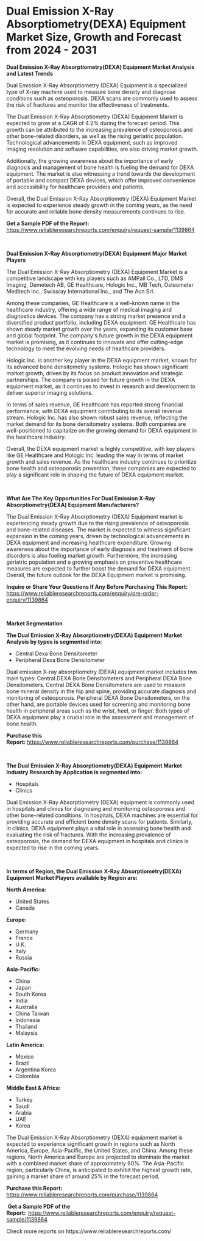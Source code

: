 <p><h1>Dual Emission X-Ray Absorptiometry(DEXA) Equipment Market Size, Growth and Forecast from 2024 - 2031</h1></p><p><strong>Dual Emission X-Ray Absorptiometry(DEXA) Equipment Market Analysis and Latest Trends</strong></p>
<p><p>Dual Emission X-Ray Absorptiometry (DEXA) Equipment is a specialized type of X-ray machine used to measure bone density and diagnose conditions such as osteoporosis. DEXA scans are commonly used to assess the risk of fractures and monitor the effectiveness of treatments.</p><p>The Dual Emission X-Ray Absorptiometry (DEXA) Equipment Market is expected to grow at a CAGR of 4.2% during the forecast period. This growth can be attributed to the increasing prevalence of osteoporosis and other bone-related disorders, as well as the rising geriatric population. Technological advancements in DEXA equipment, such as improved imaging resolution and software capabilities, are also driving market growth.</p><p>Additionally, the growing awareness about the importance of early diagnosis and management of bone health is fueling the demand for DEXA equipment. The market is also witnessing a trend towards the development of portable and compact DEXA devices, which offer improved convenience and accessibility for healthcare providers and patients.</p><p>Overall, the Dual Emission X-Ray Absorptiometry (DEXA) Equipment Market is expected to experience steady growth in the coming years, as the need for accurate and reliable bone density measurements continues to rise.</p></p>
<p><strong>Get a Sample PDF of the Report:&nbsp;</strong> <a href="https://www.reliableresearchreports.com/enquiry/request-sample/1139864">https://www.reliableresearchreports.com/enquiry/request-sample/1139864</a></p>
<p>&nbsp;</p>
<p><strong>Dual Emission X-Ray Absorptiometry(DEXA) Equipment Major Market Players</strong></p>
<p><p>The Dual Emission X-Ray Absorptiometry (DEXA) Equipment Market is a competitive landscape with key players such as AMPall Co., LTD, DMS Imaging, Demetech AB, GE Healthcare, Hologic Inc., MB Tech, Osteometer Meditech Inc., Swissray International Inc., and The Acn Srl. </p><p>Among these companies, GE Healthcare is a well-known name in the healthcare industry, offering a wide range of medical imaging and diagnostics devices. The company has a strong market presence and a diversified product portfolio, including DEXA equipment. GE Healthcare has shown steady market growth over the years, expanding its customer base and global footprint. The company's future growth in the DEXA equipment market is promising, as it continues to innovate and offer cutting-edge technology to meet the evolving needs of healthcare providers.</p><p>Hologic Inc. is another key player in the DEXA equipment market, known for its advanced bone densitometry systems. Hologic has shown significant market growth, driven by its focus on product innovation and strategic partnerships. The company is poised for future growth in the DEXA equipment market, as it continues to invest in research and development to deliver superior imaging solutions.</p><p>In terms of sales revenue, GE Healthcare has reported strong financial performance, with DEXA equipment contributing to its overall revenue stream. Hologic Inc. has also shown robust sales revenue, reflecting the market demand for its bone densitometry systems. Both companies are well-positioned to capitalize on the growing demand for DEXA equipment in the healthcare industry. </p><p>Overall, the DEXA equipment market is highly competitive, with key players like GE Healthcare and Hologic Inc. leading the way in terms of market growth and sales revenue. As the healthcare industry continues to prioritize bone health and osteoporosis prevention, these companies are expected to play a significant role in shaping the future of DEXA equipment market.</p></p>
<p>&nbsp;</p>
<p><strong>What Are The Key Opportunities For Dual Emission X-Ray Absorptiometry(DEXA) Equipment Manufacturers?</strong></p>
<p><p>The Dual Emission X-Ray Absorptiometry (DEXA) Equipment market is experiencing steady growth due to the rising prevalence of osteoporosis and bone-related diseases. The market is expected to witness significant expansion in the coming years, driven by technological advancements in DEXA equipment and increasing healthcare expenditure. Growing awareness about the importance of early diagnosis and treatment of bone disorders is also fueling market growth. Furthermore, the increasing geriatric population and a growing emphasis on preventive healthcare measures are expected to further boost the demand for DEXA equipment. Overall, the future outlook for the DEXA Equipment market is promising.</p></p>
<p><strong>Inquire or Share Your Questions If Any Before Purchasing This Report:</strong> <a href="https://www.reliableresearchreports.com/enquiry/pre-order-enquiry/1139864">https://www.reliableresearchreports.com/enquiry/pre-order-enquiry/1139864</a></p>
<p>&nbsp;</p>
<p><strong>Market Segmentation</strong></p>
<p><strong>The Dual Emission X-Ray Absorptiometry(DEXA) Equipment Market Analysis by types is segmented into:</strong></p>
<p><ul><li>Central Dexa Bone Densitometer</li><li>Peripheral Dexa Bone Densitometer</li></ul></p>
<p><p>Dual emission X-ray absorptiometry (DEXA) equipment market includes two main types: Central DEXA Bone Densitometers and Peripheral DEXA Bone Densitometers. Central DEXA Bone Densitometers are used to measure bone mineral density in the hip and spine, providing accurate diagnosis and monitoring of osteoporosis. Peripheral DEXA Bone Densitometers, on the other hand, are portable devices used for screening and monitoring bone health in peripheral areas such as the wrist, heel, or finger. Both types of DEXA equipment play a crucial role in the assessment and management of bone health.</p></p>
<p><strong>Purchase this Report:&nbsp;</strong><a href="https://www.reliableresearchreports.com/purchase/1139864">https://www.reliableresearchreports.com/purchase/1139864</a></p>
<p>&nbsp;</p>
<p><strong>The Dual Emission X-Ray Absorptiometry(DEXA) Equipment Market Industry Research by Application is segmented into:</strong></p>
<p><ul><li>Hospitals</li><li>Clinics</li></ul></p>
<p><p>Dual Emission X-Ray Absorptiometry (DEXA) equipment is commonly used in hospitals and clinics for diagnosing and monitoring osteoporosis and other bone-related conditions. In hospitals, DEXA machines are essential for providing accurate and efficient bone density scans for patients. Similarly, in clinics, DEXA equipment plays a vital role in assessing bone health and evaluating the risk of fractures. With the increasing prevalence of osteoporosis, the demand for DEXA equipment in hospitals and clinics is expected to rise in the coming years.</p></p>
<p>&nbsp;</p>
<p><strong>In terms of Region, the Dual Emission X-Ray Absorptiometry(DEXA) Equipment Market Players available by Region are:</strong></p>
<p>
    <p> <strong> North America: </strong>
        <ul>
            <li>United States</li>
            <li>Canada</li>
        </ul>
        </p> 
    <p> <strong> Europe: </strong>
        <ul>
            <li>Germany</li>
            <li>France</li>
            <li>U.K.</li>
            <li>Italy</li>
            <li>Russia</li>
        </ul>
        </p> 
    <p> <strong> Asia-Pacific: </strong>
        <ul>
            <li>China</li>
            <li>Japan</li>
            <li>South Korea</li>
            <li>India</li>
            <li>Australia</li>
            <li>China Taiwan</li>
            <li>Indonesia</li>
            <li>Thailand</li>
            <li>Malaysia</li>
        </ul>
        </p> 
    <p> <strong> Latin America: </strong>
        <ul>
            <li>Mexico</li>
            <li>Brazil</li>
            <li>Argentina Korea</li>
            <li>Colombia</li>
        </ul>
        </p> 
    <p> <strong> Middle East & Africa: </strong>
        <ul>
            <li>Turkey</li>
            <li>Saudi</li>
            <li>Arabia</li>
            <li>UAE</li>
            <li>Korea</li>
        </ul>
    </p>
    </p>
<p><p>The Dual Emission X-Ray Absorptiometry (DEXA) equipment market is expected to experience significant growth in regions such as North America, Europe, Asia-Pacific, the United States, and China. Among these regions, North America and Europe are projected to dominate the market with a combined market share of approximately 60%. The Asia-Pacific region, particularly China, is anticipated to exhibit the highest growth rate, gaining a market share of around 25% in the forecast period.</p></p>
<p><strong>Purchase this Report: </strong><a href="https://www.reliableresearchreports.com/purchase/1139864">https://www.reliableresearchreports.com/purchase/1139864</a></p>
<p>&nbsp;<strong>Get a Sample PDF of the Report:&nbsp;&nbsp;</strong><a href="https://www.reliableresearchreports.com/enquiry/request-sample/1139864">https://www.reliableresearchreports.com/enquiry/request-sample/1139864</a></p>
<p><strong></strong></p>
<p>Check more reports on https://www.reliableresearchreports.com/</p>